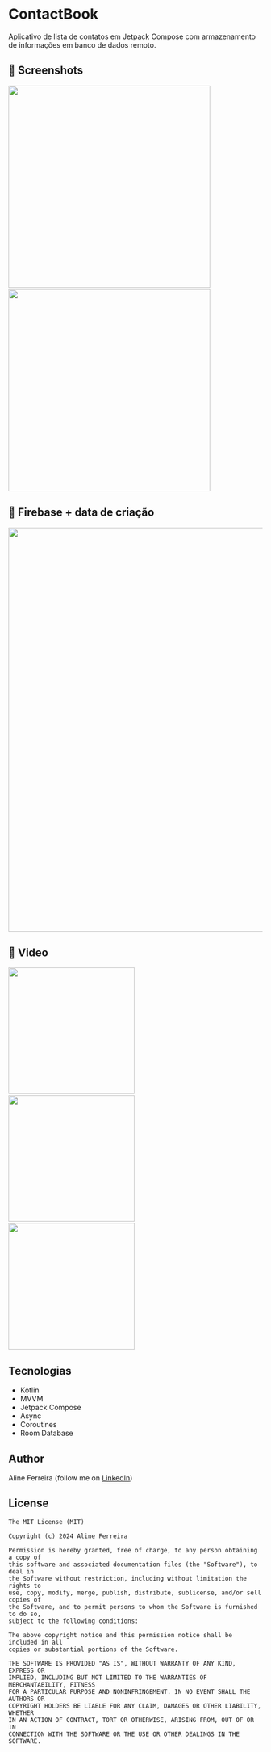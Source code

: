 # ContactBook
Aplicativo de lista de contatos em Jetpack Compose com armazenamento de informações em banco de dados remoto. 

## :camera_flash: Screenshots

<img src="app/src/screens/contact-list.png" width="400">&emsp;<img src="app/src/screens/emptyState.png" width="400"> 

## :file_folder: Firebase + data de criação
<img src="app/src/screens/firebase1.png" width="800"> 

## :movie_camera: Video
<img src="app/src/screens/add-contact-screen.gif" width="250">&emsp;<img src="app/src/screens/gif/update.gif" width="250">&emsp;<img src="app/src/screens/gif/delete.gif" width="250">



## Tecnologias
* Kotlin
* MVVM
* Jetpack Compose
* Async
* Coroutines
* Room Database

  
## Author
Aline Ferreira (follow me on [LinkedIn](https://www.linkedin.com/in/ferreiraline/))

## License
```
The MIT License (MIT)

Copyright (c) 2024 Aline Ferreira

Permission is hereby granted, free of charge, to any person obtaining a copy of
this software and associated documentation files (the "Software"), to deal in
the Software without restriction, including without limitation the rights to
use, copy, modify, merge, publish, distribute, sublicense, and/or sell copies of
the Software, and to permit persons to whom the Software is furnished to do so,
subject to the following conditions:

The above copyright notice and this permission notice shall be included in all
copies or substantial portions of the Software.

THE SOFTWARE IS PROVIDED "AS IS", WITHOUT WARRANTY OF ANY KIND, EXPRESS OR
IMPLIED, INCLUDING BUT NOT LIMITED TO THE WARRANTIES OF MERCHANTABILITY, FITNESS
FOR A PARTICULAR PURPOSE AND NONINFRINGEMENT. IN NO EVENT SHALL THE AUTHORS OR
COPYRIGHT HOLDERS BE LIABLE FOR ANY CLAIM, DAMAGES OR OTHER LIABILITY, WHETHER
IN AN ACTION OF CONTRACT, TORT OR OTHERWISE, ARISING FROM, OUT OF OR IN
CONNECTION WITH THE SOFTWARE OR THE USE OR OTHER DEALINGS IN THE SOFTWARE.
```

